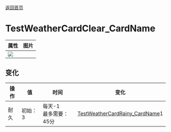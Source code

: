 [返回首页](index.md)  
# TestWeatherCardClear_CardName  
>   
  
  属性  |   图片   
 ----  |  ----:   
   |  ![](Sprite/undefined.png)   
  
## 变化  
操作  |  值  |  时间  |  变化  
----  |  ----  |  ----  |  ----  
耐久  |  初始：3  |  每天-1<br>最多需要：45分  |  [TestWeatherCardRainy_CardName](TestWeatherCardRainy.md)1   
